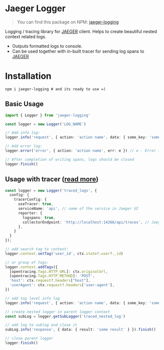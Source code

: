 # Jaeger Logger
> You can find this package on NPM: [jaeger-logging](https://www.npmjs.com/package/jaeger-logging)

Logging / tracing library for [JAEGER](https://www.jaegertracing.io/docs) client. 
Helps to create beautiful nested context related logs.

- Outputs formatted logs to console.
- Can be used together with in-built tracer for sending log spans to [JAEGER](https://www.jaegertracing.io/docs)

# Installation 

```shell
npm i jaeger-logging # and its ready to use =)
```

## Basic Usage

```ts
import { Logger } from 'jaeger-logging'

const logger = new Logger('LOG_NAME')

// Add info log:
logger.info('request', { action: 'action name', data: { some_key: 'some_value' } })

// Add error log:
logger.error('error', { action: 'action name', err: e }) // e - Error instance

// After completion of writing spans, logs should be closed
logger.finish()
```

## Usage with tracer ([read more](https://www.jaegertracing.io/docs))
```ts
const logger = new Logger('traced_logs', {
  config: {
    tracerConfig: {
      useTracer: true,
      serviceName: 'api', // name of the service in Jaeger UI
      reporter: {
        logspans: true,
        collectorEndpoint: 'http://localhost:14268/api/traces', // Jaeger collector endpoint
      },
    }
  }
});

// add search tag to context:
logger.context.setTag('user_id', ctx.state?.user?._id)

// or group of tags:
logger.context.addTags({
  [opentracing.Tags.HTTP_URL]: ctx.originalUrl,
  [opentracing.Tags.HTTP_METHOD]: 'POST',
  'host': ctx.request?.headers["host"],
  'userAgent': ctx.request?.headers['user-agent'],
})

// add top level info log
logger.info('request', { action: 'action name', data: { some_key: 'some_value' } })

// create nested logger in parent logger context
const subLog = logger.getSubLogger('traced_nested_log')

// add log to sublog and close it
subLog.info('response', { data: { result: 'some result' } }).finish()

// close parent logger
logger.finish()
```

